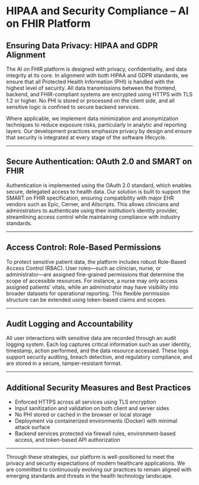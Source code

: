 # HIPAA and Security Compliance – AI on FHIR Platform

## Ensuring Data Privacy: HIPAA and GDPR Alignment

The AI on FHIR platform is designed with privacy, confidentiality, and data integrity at its core. In alignment with both HIPAA and GDPR standards, we ensure that all Protected Health Information (PHI) is handled with the highest level of security. All data transmissions between the frontend, backend, and FHIR-compliant systems are encrypted using HTTPS with TLS 1.2 or higher. No PHI is stored or processed on the client side, and all sensitive logic is confined to secure backend services.

Where applicable, we implement data minimization and anonymization techniques to reduce exposure risks, particularly in analytic and reporting layers. Our development practices emphasize privacy by design and ensure that security is integrated at every stage of the software lifecycle.

---

## Secure Authentication: OAuth 2.0 and SMART on FHIR

Authentication is implemented using the OAuth 2.0 standard, which enables secure, delegated access to health data. Our solution is built to support the SMART on FHIR specification, ensuring compatibility with major EHR vendors such as Epic, Cerner, and Allscripts. This allows clinicians and administrators to authenticate using their institution’s identity provider, streamlining access control while maintaining compliance with industry standards.

---

## Access Control: Role-Based Permissions

To protect sensitive patient data, the platform includes robust Role-Based Access Control (RBAC). User roles—such as clinician, nurse, or administrator—are assigned fine-grained permissions that determine the scope of accessible resources. For instance, a nurse may only access assigned patients’ vitals, while an administrator may have visibility into broader datasets for operational reporting. This flexible permission structure can be extended using token-based claims and scopes.

---

## Audit Logging and Accountability

All user interactions with sensitive data are recorded through an audit logging system. Each log captures critical information such as user identity, timestamp, action performed, and the data resource accessed. These logs support security auditing, breach detection, and regulatory compliance, and are stored in a secure, tamper-resistant format.

---

## Additional Security Measures and Best Practices

- Enforced HTTPS across all services using TLS encryption  
- Input sanitization and validation on both client and server sides  
- No PHI stored or cached in the browser or local storage  
- Deployment via containerized environments (Docker) with minimal attack surface  
- Backend services protected via firewall rules, environment-based access, and token-based API authorization  

---

Through these strategies, our platform is well-positioned to meet the privacy and security expectations of modern healthcare applications. We are committed to continuously evolving our practices to remain aligned with emerging standards and threats in the health technology landscape.
